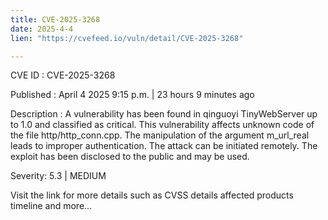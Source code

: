 ```yaml
---
title: CVE-2025-3268
date: 2025-4-4
lien: "https://cvefeed.io/vuln/detail/CVE-2025-3268"

---
```


CVE ID : CVE-2025-3268

Published :  April 4
2025
9:15 p.m. | 23 hours
9 minutes ago

Description : A vulnerability has been found in qinguoyi TinyWebServer up to 1.0 and classified as critical. This vulnerability affects unknown code of the file http/http_conn.cpp. The manipulation of the argument m_url_real leads to improper authentication. The attack can be initiated remotely. The exploit has been disclosed to the public and may be used.

Severity: 5.3 | MEDIUM

Visit the link for more details
such as CVSS details
affected products
timeline
and more...
